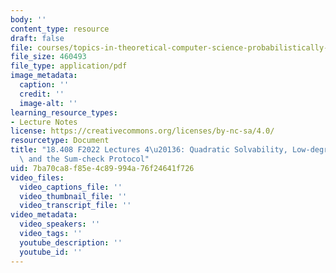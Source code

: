 ```yaml
---
body: ''
content_type: resource
draft: false
file: courses/topics-in-theoretical-computer-science-probabilistically-checkable-proofs/mit18_408f22_lec4-6.pdf
file_size: 460493
file_type: application/pdf
image_metadata:
  caption: ''
  credit: ''
  image-alt: ''
learning_resource_types:
- Lecture Notes
license: https://creativecommons.org/licenses/by-nc-sa/4.0/
resourcetype: Document
title: "18.408 F2022 Lectures 4\u20136: Quadratic Solvability, Low-degree Extensions\
  \ and the Sum-check Protocol"
uid: 7ba70ca8-f85e-4c89-994a-76f24641f726
video_files:
  video_captions_file: ''
  video_thumbnail_file: ''
  video_transcript_file: ''
video_metadata:
  video_speakers: ''
  video_tags: ''
  youtube_description: ''
  youtube_id: ''
---
```


